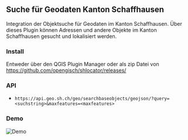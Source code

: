 ## Suche für Geodaten Kanton Schaffhausen

Integration der Objektsuche für Geodaten im Kanton Schaffhausen. Über dieses Plugin können Adressen und andere Objekte im Kanton Schaffhausen gesucht und lokalisiert werden.

### Install

Entweder über den QGIS Plugin Manager oder als zip Datei von https://github.com/opengisch/shlocator/releases/

### API

* `https://api.geo.sh.ch/geo/searchbaseobjects/geojson/?query=<suchstring>&maxfeatures=<maxfeatures>`

### Demo

![Demo](https://i.imgur.com/XQZMwBp.gif)
